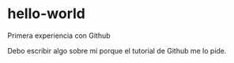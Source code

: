 # hello-world
Primera experiencia con Github

Debo escribir algo sobre mi porque el tutorial de Github me lo pide.
